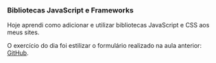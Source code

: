 ### Bibliotecas JavaScript e Frameworks

Hoje aprendi como adicionar e utilizar bibliotecas JavaScript e CSS aos meus sites.

O exercício do dia foi estilizar o formulário realizado na aula anterior: [GitHub](https://github.com/tryber/sd-030-a-exercise-travel-form/compare/main...erica-guimaraes-exercicio-travel-form).
